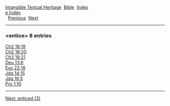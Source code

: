 [Intangible Textual Heritage](../../index)  [Bible](../index) 
[Index](index)   
[e Index](_e_)  
  [Previous](c03762)  [Next](c03764) 

------------------------------------------------------------------------

### &lt;entice&gt; 8 entries

[Ch2 18:19](../kjv/ch2018.htm#019)  
[Ch2 18:20](../kjv/ch2018.htm#020)  
[Ch2 18:21](../kjv/ch2018.htm#021)  
[Deu 13:6](../kjv/deu013.htm#006)  
[Exo 22:16](../kjv/exo022.htm#016)  
[Jdg 14:15](../kjv/jdg014.htm#015)  
[Jdg 16:5](../kjv/jdg016.htm#005)  
[Pro 1:10](../kjv/pro001.htm#010)  

------------------------------------------------------------------------

[Next: enticed (3)](c03764)
